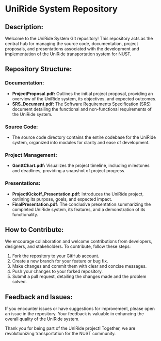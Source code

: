 # UniRide System Repository

## Description:

Welcome to the UniRide System Git repository! This repository acts as the central hub for managing the source code, documentation, project proposals, and presentations associated with the development and implementation of the UniRide transportation system for NUST.

## Repository Structure:

### Documentation:

- **ProjectProposal.pdf:** Outlines the initial project proposal, providing an overview of the UniRide system, its objectives, and expected outcomes.
- **SRS_Document.pdf:** The Software Requirements Specification (SRS) document detailing the functional and non-functional requirements of the UniRide system.

### Source Code:

- The source code directory contains the entire codebase for the UniRide system, organized into modules for clarity and ease of development.

### Project Management:

- **GanttChart.pdf:** Visualizes the project timeline, including milestones and deadlines, providing a snapshot of project progress.

### Presentations:

- **ProjectKickoff_Presentation.pdf:** Introduces the UniRide project, outlining its purpose, goals, and expected impact.
- **FinalPresentation.pdf:** The conclusive presentation summarizing the completed UniRide system, its features, and a demonstration of its functionality.

## How to Contribute:

We encourage collaboration and welcome contributions from developers, designers, and stakeholders. To contribute, follow these steps:

1. Fork the repository to your GitHub account.
2. Create a new branch for your feature or bug fix.
3. Make changes and commit them with clear and concise messages.
4. Push your changes to your forked repository.
5. Submit a pull request, detailing the changes made and the problem solved.

## Feedback and Issues:

If you encounter issues or have suggestions for improvement, please open an issue in the repository. Your feedback is valuable in enhancing the overall quality of the UniRide system.

Thank you for being part of the UniRide project! Together, we are revolutionizing transportation for the NUST community.
